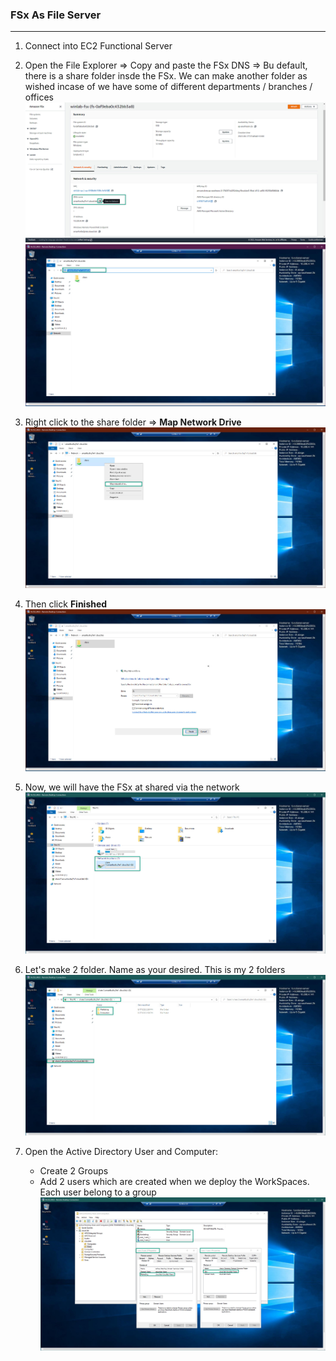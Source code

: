 ### FSx As File Server
---

1. Connect into EC2 Functional Server  

2. Open the File Explorer => Copy and paste the FSx DNS => Bu default, there is a share folder insde the FSx. We can make another folder as wished incase of we have some of different departments / branches / offices    
![fsx-as-fileserver](../../images/fsx-as-fileserver-2.jpg)
![fsx-as-fileserver](../../images/fsx-as-fileserver-4.jpg)    

3. Right click to the share folder => **Map Network Drive**
![fsx-as-fileserver](../../images/fsx-as-fileserver-5.jpg)  

4. Then click **Finished**
![fsx-as-fileserver](../../images/fsx-as-fileserver-6.jpg)  

5. Now, we will have the FSx at shared via the network
![fsx-as-fileserver](../../images/fsx-as-fileserver-7.jpg)  

6. Let's make 2 folder. Name as your desired. This is my 2 folders
![fsx-as-fileserver](../../images/fsx-as-fileserver-8.jpg)  

7. Open the Active Directory User and Computer:
   - Create 2 Groups 
   - Add 2 users which are created when we deploy the WorkSpaces. Each user belong to a group
![fsx-as-fileserver](../../images/fsx-as-fileserver-9.jpg)  



